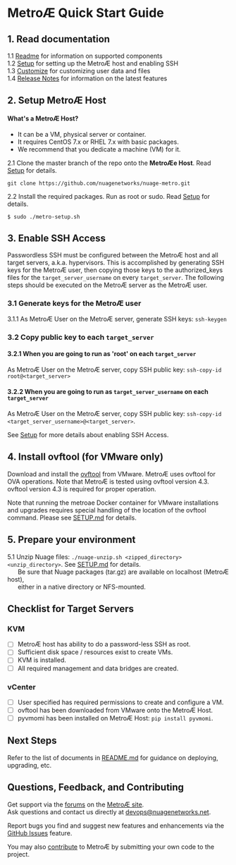 # MetroÆ Quick Start Guide  

## 1. Read documentation

1.1 [Readme](../README.md) for information on supported components  
1.2 [Setup](SETUP.md) for setting up the MetroÆ host and enabling SSH  
1.3 [Customize](CUSTOMIZE.md) for customizing user data and files  
1.4 [Release Notes](RELEASE_NOTES.md) for information on the latest features   

## 2. Setup MetroÆ Host

#### What's a MetroÆ Host?

* It can be a VM, physical server or container.
* It requires CentOS 7.x or RHEL 7.x with basic packages.
* We recommend that you dedicate a machine (VM) for it.   

2.1 Clone the master branch of the repo onto the **MetroÆe Host**. Read [Setup](SETUP.md) for details.  
```
git clone https://github.com/nuagenetworks/nuage-metro.git
```
2.2 Install the required packages. Run as root or sudo. Read [Setup](SETUP.md) for details.  
```
$ sudo ./metro-setup.sh  
```

## 3. Enable SSH Access

Passwordless SSH must be configured between the MetroÆ host and all target servers, a.k.a. hypervisors. This is accomplished by generating SSH keys for the MetroÆ user, then copying those keys to the authorized_keys files for the `target_server_username` on every `target_server`. The following steps should be executed on the MetroÆ server as the MetroÆ user.

### 3.1 Generate keys for the MetroÆ user

3.1.1 As MetroÆ User on the MetroÆ server, generate SSH keys: `ssh-keygen`

### 3.2 Copy public key to each `target_server`

#### 3.2.1 When you are going to run as 'root' on each `target_server`

As MetroÆ User on the MetroÆ server, copy SSH public key: `ssh-copy-id root@<target_server>`  

#### 3.2.2 When you are going to run as `target_server_username` on each `target_server`

As MetroÆ User on the MetroÆ server, copy SSH public key: `ssh-copy-id <target_server_username>@<target_server>`.  

See [Setup](SETUP.md) for more details about enabling SSH Access.   

## 4. Install ovftool (for VMware only)  

Download and install the [ovftool](https://www.vmware.com/support/developer/ovf/) from VMware. MetroÆ uses ovftool for OVA operations. Note that MetroÆ is tested using ovftool version 4.3. ovftool version 4.3 is required for proper operation.

Note that running the metroae Docker container for VMware installations and upgrades requires special handling of the location of the ovftool command. Please see [SETUP.md](SETUP.md) for details.

## 5. Prepare your environment  

5.1 Unzip Nuage files: `./nuage-unzip.sh <zipped_directory> <unzip_directory>`. See [SETUP.md](SETUP.md) for details.  
&nbsp;&nbsp;&nbsp;&nbsp;&nbsp;&nbsp;Be sure that Nuage packages (tar.gz) are available on localhost (MetroÆ host),  
&nbsp;&nbsp;&nbsp;&nbsp;&nbsp;&nbsp;either in a native directory or NFS-mounted.  

## Checklist for Target Servers

### KVM

- [ ] MetroÆ host has ability to do a password-less SSH as root.  
- [ ] Sufficient disk space / resources exist to create VMs.  
- [ ] KVM is installed.  
- [ ] All required management and data bridges are created.  

### vCenter  

- [ ] User specified has required permissions to create and configure a VM.  
- [ ] ovftool has been downloaded from VMware onto the MetroÆ Host.  
- [ ] pyvmomi has been installed on MetroÆ Host: `pip install pyvmomi`.

## Next Steps

Refer to the list of documents in [README.md](../README.md) for guidance on deploying, upgrading, etc.

## Questions, Feedback, and Contributing
Get support via the [forums](https://devops.nuagenetworks.net/forums/) on the [MetroÆ site](https://devops.nuagenetworks.net/).  
Ask questions and contact us directly at [devops@nuagenetworks.net](mailto:deveops@nuagenetworks.net "send email to nuage-metro project").  

Report bugs you find and suggest new features and enhancements via the [GitHub Issues](https://github.com/nuagenetworks/nuage-metro/issues "nuage-metro issues") feature.

You may also [contribute](../CONTRIBUTING.md) to MetroÆ by submitting your own code to the project.
